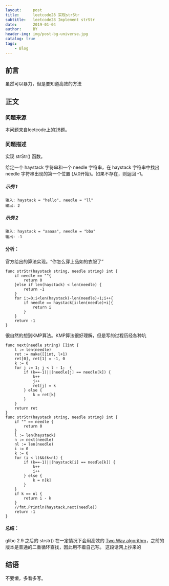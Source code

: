 ```yaml
---
layout:     post
title:      leetcode28 实现strStr
subtitle:   leetcode28 Implement strStr
date:       2019-01-04
author:     BY
header-img: img/post-bg-universe.jpg
catalog: true
tags:
    - Blog
---
```



## 前言

虽然可以暴力，但是要知道高效的方法

## 正文

### 问题来源

本问题来自leetcode上的28题。  
### 问题描述

实现 strStr() 函数。

给定一个 haystack 字符串和一个 needle 字符串，在 haystack 字符串中找出 needle 字符串出现的第一个位置 (从0开始)。如果不存在，则返回  -1。

##### 示例 1
```
输入: haystack = "hello", needle = "ll"
输出: 2
```  

##### 示例 2
```
输入: haystack = "aaaaa", needle = "bba"
输出: -1
```  

#### 分析：
官方给出的算法实现。“你怎么穿上品如的衣服了”  
```
func strStr(haystack string, needle string) int {
    if needle == ""{
        return 0
    }else if len(haystack) < len(needle) {
        return -1
    }
    for i:=0;i<len(haystack)-len(needle)+1;i++{
        if needle == haystack[i:len(needle)+i]{
            return i
        }
    }
    return -1
}
```
很自然的想到KMP算法。KMP算法很好理解，但是写的过程历经各种坑  
```
func next(needle string) []int {
    l := len(needle)
    ret := make([]int, l+1)
    ret[0], ret[1] = -1, 0
    k := 0
    for j := 1; j < l - 1;  {
        if (k==-1)||(needle[j] == needle[k]) {
            k++
            j++
            ret[j] = k
        } else {
            k = ret[k]
        }
    }
    return ret
}
func strStr(haystack string, needle string) int {
    if "" == needle {
        return 0
    }
    l := len(haystack)
    n := next(needle)
    nl := len(needle)
    i := 0
    k := 0
    for (i < l)&&(k<nl) {
        if (k==-1)||(haystack[i] == needle[k]) {
            k++
            i++
        } else {            
            k = n[k]
        }
    }
    if k == nl {
        return i - k
    }
    //fmt.Println(haystack,next(needle))
    return -1
}
```
#### 总结：
glibc 2.9 之后的 strstr() 在一定情况下会用高效的 [Two Way algorithm](http://www-igm.univ-mlv.fr/~lecroq/string/node26.html)，之前的版本是普通的二重循环查找，因此用不着自己写。  这段话网上抄来的
## 结语
不要懒，多看多写。
